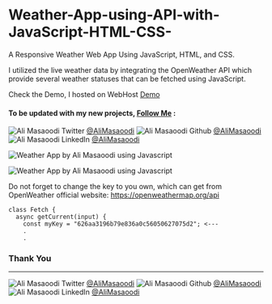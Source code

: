 # Weather-App-using-API-with-JavaScript-HTML-CSS-
A Responsive Weather Web App Using JavaScript, HTML, and CSS.
<p> I utilized the live weather data by integrating the OpenWeather API which provide several weather statuses that can be fetched using JavaScript.</p>

Check the Demo, I hosted on WebHost [Demo](https://masaoodi.000webhostapp.com)

#### To be updated with my new projects, [Follow Me](https://github.com/AliMasaoodi) :
![Ali Masaoodi Twitter](https://user-images.githubusercontent.com/33722769/208019190-af438c0a-3c5b-44b7-8587-85889c17224e.png)
[@AliMasaoodi](https://twitter.com/AliMasaoodi)
![Ali Masaoodi Github](https://user-images.githubusercontent.com/33722769/208020361-395da81a-8222-41e5-9f60-e82a846fa4fd.png)
[@AliMasaoodi](https://github.com/AliMasaoodi)
![Ali Masaoodi LinkedIn](https://user-images.githubusercontent.com/33722769/208019646-5b06a2bd-5f75-43e2-8399-9150fe88db39.png)
[@AliMasaoodi](https://www.linkedin.com/in/ali-masaoodi/)


![Weather App by Ali Masaoodi using Javascript](https://user-images.githubusercontent.com/33722769/172411730-ddb18258-c7ba-4714-89ca-2f16ed3a244c.gif)

![Weather App by Ali Masaoodi using Javascript](https://user-images.githubusercontent.com/33722769/172420155-e205c731-91b6-4947-afd0-85aac0c01123.png)

Do not forget to change the key to you own, which can get from OpenWeather official website: https://openweathermap.org/api

    class Fetch {
      async getCurrent(input) {
        const myKey = "626aa3196b79e836a0c56050627075d2"; <---
        .
        .

### Thank You
_____________
![Ali Masaoodi Twitter](https://user-images.githubusercontent.com/33722769/208019190-af438c0a-3c5b-44b7-8587-85889c17224e.png)
[@AliMasaoodi](https://twitter.com/AliMasaoodi)
![Ali Masaoodi Github](https://user-images.githubusercontent.com/33722769/208020361-395da81a-8222-41e5-9f60-e82a846fa4fd.png)
[@AliMasaoodi](https://github.com/AliMasaoodi)
![Ali Masaoodi LinkedIn](https://user-images.githubusercontent.com/33722769/208019646-5b06a2bd-5f75-43e2-8399-9150fe88db39.png)
[@AliMasaoodi](https://www.linkedin.com/in/ali-masaoodi/)


